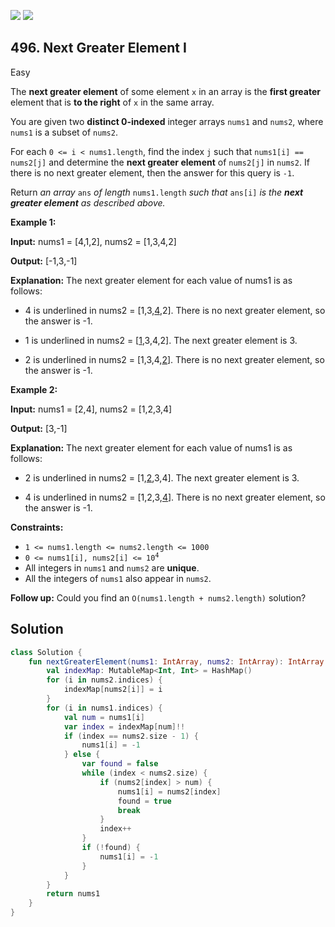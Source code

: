 [![](https://img.shields.io/github/stars/javadev/LeetCode-in-Kotlin?label=Stars&style=flat-square)](https://github.com/javadev/LeetCode-in-Kotlin)
[![](https://img.shields.io/github/forks/javadev/LeetCode-in-Kotlin?label=Fork%20me%20on%20GitHub%20&style=flat-square)](https://github.com/javadev/LeetCode-in-Kotlin/fork)

## 496\. Next Greater Element I

Easy

The **next greater element** of some element `x` in an array is the **first greater** element that is **to the right** of `x` in the same array.

You are given two **distinct 0-indexed** integer arrays `nums1` and `nums2`, where `nums1` is a subset of `nums2`.

For each `0 <= i < nums1.length`, find the index `j` such that `nums1[i] == nums2[j]` and determine the **next greater element** of `nums2[j]` in `nums2`. If there is no next greater element, then the answer for this query is `-1`.

Return _an array_ `ans` _of length_ `nums1.length` _such that_ `ans[i]` _is the **next greater element** as described above._

**Example 1:**

**Input:** nums1 = [4,1,2], nums2 = [1,3,4,2]

**Output:** [-1,3,-1]

**Explanation:** The next greater element for each value of nums1 is as follows: 

- 4 is underlined in nums2 = [1,3,<ins>4</ins>,2]. There is no next greater element, so the answer is -1. 

- 1 is underlined in nums2 = [<ins>1</ins>,3,4,2]. The next greater element is 3. 

- 2 is underlined in nums2 = [1,3,4,<ins>2</ins>]. There is no next greater element, so the answer is -1.

**Example 2:**

**Input:** nums1 = [2,4], nums2 = [1,2,3,4]

**Output:** [3,-1]

**Explanation:** The next greater element for each value of nums1 is as follows: 

- 2 is underlined in nums2 = [1,<ins>2</ins>,3,4]. The next greater element is 3. 

- 4 is underlined in nums2 = [1,2,3,<ins>4</ins>]. There is no next greater element, so the answer is -1.

**Constraints:**

*   `1 <= nums1.length <= nums2.length <= 1000`
*   <code>0 <= nums1[i], nums2[i] <= 10<sup>4</sup></code>
*   All integers in `nums1` and `nums2` are **unique**.
*   All the integers of `nums1` also appear in `nums2`.

**Follow up:** Could you find an `O(nums1.length + nums2.length)` solution?

## Solution

```kotlin
class Solution {
    fun nextGreaterElement(nums1: IntArray, nums2: IntArray): IntArray {
        val indexMap: MutableMap<Int, Int> = HashMap()
        for (i in nums2.indices) {
            indexMap[nums2[i]] = i
        }
        for (i in nums1.indices) {
            val num = nums1[i]
            var index = indexMap[num]!!
            if (index == nums2.size - 1) {
                nums1[i] = -1
            } else {
                var found = false
                while (index < nums2.size) {
                    if (nums2[index] > num) {
                        nums1[i] = nums2[index]
                        found = true
                        break
                    }
                    index++
                }
                if (!found) {
                    nums1[i] = -1
                }
            }
        }
        return nums1
    }
}
```